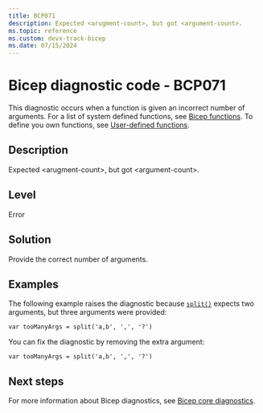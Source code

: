 ```yaml
---
title: BCP071
description: Expected <arugment-count>, but got <argument-count>.
ms.topic: reference
ms.custom: devx-track-bicep
ms.date: 07/15/2024
---
```


# Bicep diagnostic code - BCP071

This diagnostic occurs when a function is given an incorrect number of arguments. For a list of system defined functions, see [Bicep functions](../bicep-functions-any.md).  To define you own functions, see [User-defined functions](../user-defined-functions.md).

## Description

Expected &lt;arugment-count>, but got &lt;argument-count>.

## Level

Error

## Solution

Provide the correct number of arguments.

## Examples

The following example raises the diagnostic because [`split()`](../bicep-functions-string.md#split) expects two arguments, but three arguments were provided:

```bicep
var tooManyArgs = split('a,b', ',', '?')
```

You can fix the diagnostic by removing the extra argument:

```bicep
var tooManyArgs = split('a,b', ',', '?')
```

## Next steps

For more information about Bicep diagnostics, see [Bicep core diagnostics](../bicep-core-diagnostics.md).
